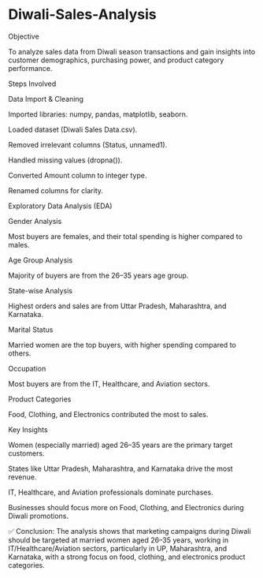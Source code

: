 # Diwali-Sales-Analysis
Objective

To analyze sales data from Diwali season transactions and gain insights into customer demographics, purchasing power, and product category performance.

Steps Involved

Data Import & Cleaning

Imported libraries: numpy, pandas, matplotlib, seaborn.

Loaded dataset (Diwali Sales Data.csv).

Removed irrelevant columns (Status, unnamed1).

Handled missing values (dropna()).

Converted Amount column to integer type.

Renamed columns for clarity.

Exploratory Data Analysis (EDA)

Gender Analysis

Most buyers are females, and their total spending is higher compared to males.

Age Group Analysis

Majority of buyers are from the 26–35 years age group.

State-wise Analysis

Highest orders and sales are from Uttar Pradesh, Maharashtra, and Karnataka.

Marital Status

Married women are the top buyers, with higher spending compared to others.

Occupation

Most buyers are from the IT, Healthcare, and Aviation sectors.

Product Categories

Food, Clothing, and Electronics contributed the most to sales.

Key Insights

Women (especially married) aged 26–35 years are the primary target customers.

States like Uttar Pradesh, Maharashtra, and Karnataka drive the most revenue.

IT, Healthcare, and Aviation professionals dominate purchases.

Businesses should focus more on Food, Clothing, and Electronics during Diwali promotions.

✅ Conclusion:
The analysis shows that marketing campaigns during Diwali should be targeted at married women aged 26–35 years, working in IT/Healthcare/Aviation sectors, particularly in UP, Maharashtra, and Karnataka, with a strong focus on food, clothing, and electronics product categories.
